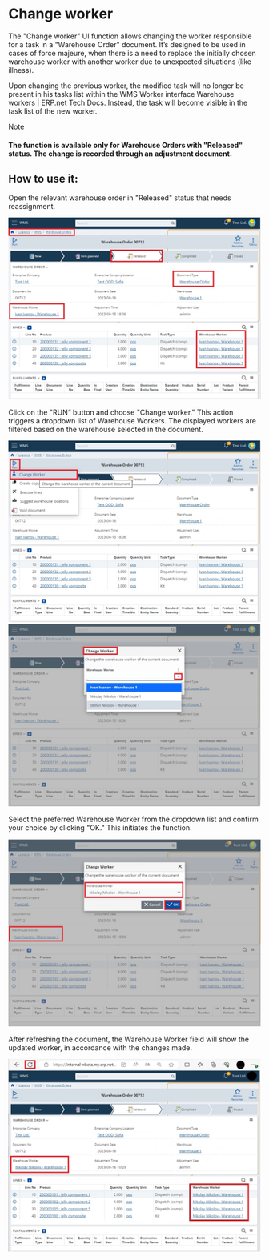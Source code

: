 # Change worker
The "Change worker" UI function allows changing the worker responsible for a task in a "Warehouse Order" document. It’s designed to be used in cases of force majeure, when there is a need to replace the initially chosen warehouse worker with another worker due to unexpected situations (like illness).

Upon changing the previous worker, the modified task will no longer be present in his tasks list within the WMS Worker interface Warehouse workers | ERP.net Tech Docs. Instead, the task will become visible in the task list of the new worker.

 

> [!NOTE]
> #### The function is available only for Warehouse Orders with "Released" status. The change is recorded through an adjustment document.

 

## How to use it:

Open the relevant warehouse order in "Released" status that needs reassignment.

![Picture](pictures/Change_worker_1.png)

Click on the "RUN“ button and choose "Change worker." This action triggers a dropdown list of Warehouse Workers. The displayed workers are filtered based on the warehouse selected in the document.

![Picture](pictures/Change_worker_2.png)
![Picture](pictures/Change_worker_3.png)

Select the preferred Warehouse Worker from the dropdown list and confirm your choice by clicking "OK." This initiates the function.

![Picture](pictures/Change_worker_4.png)

After refreshing the document, the Warehouse Worker field will show the updated worker, in accordance with the changes made.

![Picture](pictures/Change_worker_5.png)

